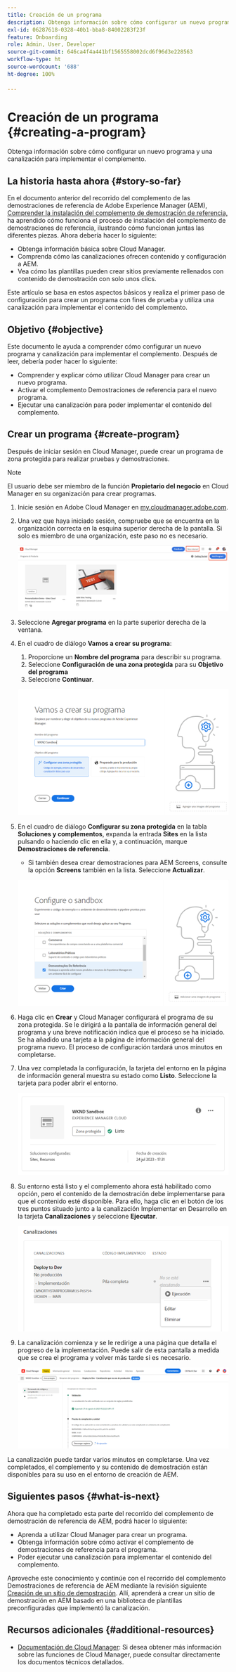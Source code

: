 ```yaml
---
title: Creación de un programa
description: Obtenga información sobre cómo configurar un nuevo programa y una canalización para implementar el complemento.
exl-id: 06287618-0328-40b1-bba8-84002283f23f
feature: Onboarding
role: Admin, User, Developer
source-git-commit: 646ca4f4a441bf1565558002dcd6f96d3e228563
workflow-type: ht
source-wordcount: '688'
ht-degree: 100%

---
```



# Creación de un programa {#creating-a-program}

Obtenga información sobre cómo configurar un nuevo programa y una canalización para implementar el complemento.

## La historia hasta ahora {#story-so-far}

En el documento anterior del recorrido del complemento de las demostraciones de referencia de Adobe Experience Manager (AEM), [Comprender la instalación del complemento de demostración de referencia,](installation.md) ha aprendido cómo funciona el proceso de instalación del complemento de demostraciones de referencia, ilustrando cómo funcionan juntas las diferentes piezas. Ahora debería hacer lo siguiente:

* Obtenga información básica sobre Cloud Manager.
* Comprenda cómo las canalizaciones ofrecen contenido y configuración a AEM.
* Vea cómo las plantillas pueden crear sitios previamente rellenados con contenido de demostración con solo unos clics.

Este artículo se basa en estos aspectos básicos y realiza el primer paso de configuración para crear un programa con fines de prueba y utiliza una canalización para implementar el contenido del complemento.

## Objetivo {#objective}

Este documento le ayuda a comprender cómo configurar un nuevo programa y canalización para implementar el complemento. Después de leer, debería poder hacer lo siguiente:

* Comprender y explicar cómo utilizar Cloud Manager para crear un nuevo programa.
* Activar el complemento Demostraciones de referencia para el nuevo programa.
* Ejecutar una canalización para poder implementar el contenido del complemento.

## Crear un programa {#create-program}

Después de iniciar sesión en Cloud Manager, puede crear un programa de zona protegida para realizar pruebas y demostraciones.

>[!NOTE]
>
>El usuario debe ser miembro de la función **Propietario del negocio** en Cloud Manager en su organización para crear programas.

1. Inicie sesión en Adobe Cloud Manager en [my.cloudmanager.adobe.com](https://my.cloudmanager.adobe.com/).

1. Una vez que haya iniciado sesión, compruebe que se encuentra en la organización correcta en la esquina superior derecha de la pantalla. Si solo es miembro de una organización, este paso no es necesario.

   ![Información general de Cloud Manager](assets/cloud-manager.png)

1. Seleccione **Agregar programa** en la parte superior derecha de la ventana.

1. En el cuadro de diálogo **Vamos a crear su programa**:

   1. Proporcione un **Nombre del programa** para describir su programa.
   1. Seleccione **Configuración de una zona protegida** para su **Objetivo del programa**
   1. Seleccione **Continuar**.

   ![Cuadro de diálogo Crear programa](assets/create-program.png)

1. En el cuadro de diálogo **Configurar su zona protegida** en la tabla **Soluciones y complementos**, expanda la entrada **Sites** en la lista pulsando o haciendo clic en ella y, a continuación, marque **Demostraciones de referencia**.

   * Si también desea crear demostraciones para AEM Screens, consulte la opción **Screens** también en la lista. Seleccione **Actualizar**.

   ![Selección del complemento para la demostración de referencia en la configuración del programa](assets/select-reference-demo-add-on.png)


1. Haga clic en **Crear** y Cloud Manager configurará el programa de su zona protegida. Se le dirigirá a la pantalla de información general del programa y una breve notificación indica que el proceso se ha iniciado. Se ha añadido una tarjeta a la página de información general del programa nuevo. El proceso de configuración tardará unos minutos en completarse.

1. Una vez completada la configuración, la tarjeta del entorno en la página de información general muestra su estado como **Listo**. Seleccione la tarjeta para poder abrir el entorno.

   ![Creación completa del programa](assets/ready.png)

1. Su entorno está listo y el complemento ahora está habilitado como opción, pero el contenido de la demostración debe implementarse para que el contenido esté disponible. Para ello, haga clic en el botón de los tres puntos situado junto a la canalización Implementar en Desarrollo en la tarjeta **Canalizaciones** y seleccione **Ejecutar**.

   ![Inicial](assets/run.png)

1. La canalización comienza y se le redirige a una página que detalla el progreso de la implementación. Puede salir de esta pantalla a medida que se crea el programa y volver más tarde si es necesario.

   ![Implementación](assets/deployment.png)

La canalización puede tardar varios minutos en completarse. Una vez completados, el complemento y su contenido de demostración están disponibles para su uso en el entorno de creación de AEM.

## Siguientes pasos {#what-is-next}

Ahora que ha completado esta parte del recorrido del complemento de demostración de referencia de AEM, podrá hacer lo siguiente:

* Aprenda a utilizar Cloud Manager para crear un programa.
* Obtenga información sobre cómo activar el complemento de demostraciones de referencia para el programa.
* Poder ejecutar una canalización para implementar el contenido del complemento.

Aproveche este conocimiento y continúe con el recorrido del complemento Demostraciones de referencia de AEM mediante la revisión siguiente [Creación de un sitio de demostración](create-site.md). Allí, aprenderá a crear un sitio de demostración en AEM basado en una biblioteca de plantillas preconfiguradas que implementó la canalización.

## Recursos adicionales {#additional-resources}

* [Documentación de Cloud Manager](https://experienceleague.adobe.com/docs/experience-manager-cloud-service/onboarding/onboarding-concepts//cloud-manager-introduction.html?lang=es): Si desea obtener más información sobre las funciones de Cloud Manager, puede consultar directamente los documentos técnicos detallados.

